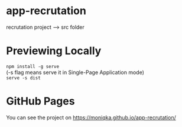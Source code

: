 
# app-recrutation
recrutation project --> src folder
</br>

# Previewing Locally
`npm install -g serve`</br>
(-s flag means serve it in Single-Page Application mode)</br>
`serve -s dist`

# GitHub Pages
You can see the project on https://moniqka.github.io/app-recrutation/
</br>
